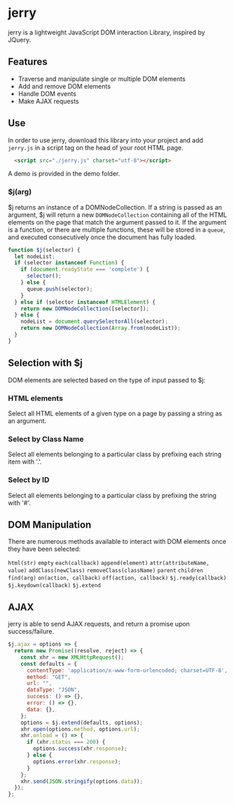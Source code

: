 # jerry

jerry is a lightweight JavaScript DOM interaction Library, inspired by JQuery.

## Features

- Traverse and manipulate single or multiple DOM elements
- Add and remove DOM elements
- Handle DOM events
- Make AJAX requests

## Use

In order to use jerry, download this library into your project and add `jerry.js` in a script tag on the head of your root HTML page.

```html
  <script src="./jerry.js" charset="utf-8"></script>
```

A demo is provided in the demo folder.

### $j(arg)

$j returns an instance of a DOMNodeCollection. If a string is passed as an argument, $j will return a new `DOMNodeCollection` containing all of the HTML elements on the page that match the argument passed to it. If the argument is a function, or there are multiple functions, these will be stored in a `queue`, and executed consecutively once the document has fully loaded.

```javascript
function $j(selector) {
  let nodeList;
  if (selector instanceof Function) {
    if (document.readyState === 'complete') {
      selector();
    } else {
      queue.push(selector);
    }
  } else if (selector instanceof HTMLElement) {
    return new DOMNodeCollection([selector]);
  } else {
    nodeList = document.querySelectorAll(selector);
    return new DOMNodeCollection(Array.from(nodeList));
  }
}
```

## Selection with $j

DOM elements are selected based on the type of input passed to $j:

### HTML elements

Select all HTML elements of a given type on a page by passing a string as an argument.

### Select by Class Name

Select all elements belonging to a particular class by prefixing each string item with '.'.

### Select by ID

Select all elements belonging to a particular class by prefixing the string with '#'.

## DOM Manipulation

There are numerous methods available to interact with DOM elements once they have been selected:

``html(str)``
``empty``
``each(callback)``
``append(element)``
``attr(attributeName, value)``
``addClass(newClass)``
``removeClass(className)``
``parent``
``children``
``find(arg)``
``on(action, callback)``
``off(action, callback)``
``$j.ready(callback)``
``$j.keydown(callback)``
``$j.extend``


## AJAX

jerry is able to send AJAX requests, and return a promise upon success/failure.

```javascript
$j.ajax = options => {
  return new Promise((resolve, reject) => {
    const xhr = new XMLHttpRequest();
    const defaults = {
      contentType: 'application/x-www-form-urlencoded; charset=UTF-8',
      method: "GET",
      url: "",
      dataType: "JSON",
      success: () => {},
      error: () => {},
      data: {},
    };
    options = $j.extend(defaults, options);
    xhr.open(options.method, options.url);
    xhr.onload = () => {
      if (xhr.status === 200) {
        options.success(xhr.response);
      } else {
        options.error(xhr.response);
      }
    };
    xhr.send(JSON.stringify(options.data));
  });
};
